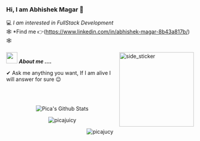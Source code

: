 ### Hi, I am Abhishek Magar 👋
💻 *I am interested in FullStack Development*   
🕸 *Find me 👉(https://www.linkedin.com/in/abhishek-magar-8b43a817b/) 🕸 
<br><br>
<img align="right" width=200px height=200px alt="side_sticker" src="https://media.giphy.com/media/TEnXkcsHrP4YedChhA/giphy.gif" />
<img src="https://media.giphy.com/media/iY8CRBdQXODJSCERIr/giphy.gif" width="30px">&nbsp;***About me ....***

✔ Ask me anything you want, If I am alive I will answer for sure 😉<br>

<br><br>

<p align='center'>
  <img align="center" src="https://github-readme-stats.vercel.app/api?username=picajuicy&show_icons=true&title_color=fff&icon_color=79ff97&text_color=efefef&bg_color=24292e" alt="Pica's Github Stats">
</p>

<p align='center'>
  <img align="center" src="https://github-readme-stats.vercel.app/api/top-langs?username=picajuicy&show_icons=true&locale=en&layout=compact&theme=chartreuse-dark" alt="picajuicy" />  
</p>      
  
<p align='center'>  
   <img align="center" src="https://github-profile-trophy.vercel.app/?username=picajuicy&theme=juicyfresh&no-bg=true" alt="picajucy" />  

</p>
